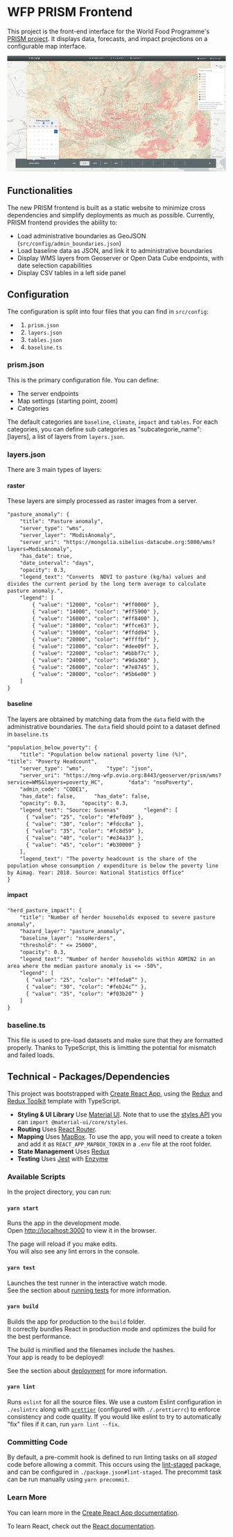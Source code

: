 # WFP PRISM Frontend

This project is the front-end interface for the World Food Programme's [PRISM project](https://innovation.wfp.org/project/prism). It displays data, forecasts, and impact projections on a configurable map interface.

![](/assets/prism_frontend.png)

## Functionalities

The new PRISM frontend is built as a static website to minimize cross dependencies and simplify deployments as much as possible. Currently, PRISM frontend provides the ability to:
- Load administrative boundaries as GeoJSON (`src/config/admin_boundaries.json`)
- Load baseline data as JSON, and link it to administrative boundaries
- Display WMS layers from Geoserver or Open Data Cube endpoints, with date selection capabilities
- Display CSV tables in a left side panel

## Configuration

The configuration is split into four files that you can find in `src/config`:
- 1. `prism.json`
- 2. `layers.json`
- 3. `tables.json`
- 4. `baseline.ts`

### prism.json
This is the primary configuration file. You can define:
- The server endpoints
- Map settings (starting point, zoom)
- Categories

The default categories are `baseline`, `climate`, `impact` and `tables`.
For each categories, you can define sub categories as "subcategorie_name": [layers], a list of layers from `layers.json`.

### layers.json
There are 3 main types of layers:

#### raster
These layers are simply processed as raster images from a server.
```
"pasture_anomaly": {
    "title": "Pasture anomaly",
    "server_type": "wms",
    "server_layer": "ModisAnomaly",
    "server_uri": "https://mongolia.sibelius-datacube.org:5000/wms?layers=ModisAnomaly",
    "has_date": true,
    "date_interval": "days",
    "opacity": 0.3,
    "legend_text": "Converts  NDVI to pasture (kg/ha) values and divides the current period by the long term average to calculate pasture anomaly.",
    "legend": [
        { "value": "12000", "color": "#ff0000" },
        { "value": "14000", "color": "#ff5900" },
        { "value": "16000", "color": "#ff8400" },
        { "value": "18000", "color": "#ffce63" },
        { "value": "19000", "color": "#ffdd94" },
        { "value": "20000", "color": "#ffffbf" },
        { "value": "21000", "color": "#dee09f" },
        { "value": "22000", "color": "#bbbf7c" },
        { "value": "24000", "color": "#9da360" },
        { "value": "26000", "color": "#7e8745" },
        { "value": "28000", "color": "#5b6e00" }
    ]
}
```

#### baseline
The layers are obtained by matching data from the `data` field with the administrative boundaries.
The `data` field should point to a dataset defined in `baseline.ts`

```
"population_below_poverty": {
    "title": "Population below national poverty line (%)",	    "title": "Poverty Headcount",
    "server_type": "wms",	    "type": "json",
    "server_uri": "https://mng-wfp.ovio.org:8443/geoserver/prism/wms?service=WMS&layers=poverty_HC",	    "data": "nsoPoverty",
    "admin_code": "CODE1",
    "has_date": false,	    "has_date": false,
    "opacity": 0.3,	    "opacity": 0.3,
    "legend_text": "Source: Susenas"	    "legend": [
      { "value": "25", "color": "#fef0d9" },
      { "value": "30", "color": "#fdcc8a" },
      { "value": "35", "color": "#fc8d59" },
      { "value": "40", "color": "#e34a33" },
      { "value": "45", "color": "#b30000" }
    ],
    "legend_text": "The poverty headcount is the share of the population whose consumption / expenditure is below the poverty line by Aimag. Year: 2018. Source: National Statistics Office"
}
```

#### impact

```
"herd_pasture_impact": {
    "title": "Number of herder households exposed to severe pasture anomaly",
    "hazard_layer": "pasture_anomaly",
    "baseline_layer": "nsoHerders",
    "threshold": " <= 25000",
    "opacity": 0.3,
    "legend_text": "Number of herder households within ADMIN2 in an area where the median pasture anomaly is <= -50%",
    "legend": [
      { "value": "25", "color": "#ffeda0”" },
      { "value": "30", "color": "#feb24c”" },
      { "value": "35", "color": "#f03b20”" }
    ]
}
```

### baseline.ts
This file is used to pre-load datasets and make sure that they are formatted properly. Thanks to TypeScript, this is limitting the potential for mismatch and failed loads.

## Technical - Packages/Dependencies

This project was bootstrapped with [Create React App](https://github.com/facebook/create-react-app), using the [Redux](https://redux.js.org/) and [Redux Toolkit](https://redux-toolkit.js.org/) template with TypeScript.

- **Styling & UI Library** Use [Material UI](https://material-ui.com/). Note that to use the [styles API](https://material-ui.com/styles/basics/) you can `import @material-ui/core/styles`.
- **Routing** Uses [React Router](https://reacttraining.com/react-router/web/guides/quick-start).
- **Mapping** Uses [MapBox](https://docs.mapbox.com/mapbox.js/api/v3.2.1/). To use the app, you will need to create a token and add it as `REACT_APP_MAPBOX_TOKEN` in a `.env` file at the root folder.
- **State Management** Uses [Redux](https://redux.js.org/introduction/getting-started)
- **Testing** Uses [Jest](https://jestjs.io/) with [Enzyme](https://enzymejs.github.io/enzyme/)

### Available Scripts

In the project directory, you can run:

#### `yarn start`

Runs the app in the development mode.<br />
Open [http://localhost:3000](http://localhost:3000) to view it in the browser.

The page will reload if you make edits.<br />
You will also see any lint errors in the console.
#### `yarn test`

Launches the test runner in the interactive watch mode.<br />
See the section about [running tests](https://facebook.github.io/create-react-app/docs/running-tests) for more information.

#### `yarn build`

Builds the app for production to the `build` folder.<br />
It correctly bundles React in production mode and optimizes the build for the best performance.

The build is minified and the filenames include the hashes.<br />
Your app is ready to be deployed!

See the section about [deployment](https://facebook.github.io/create-react-app/docs/deployment) for more information.

#### `yarn lint`

Runs `eslint` for all the source files. We use a custom Eslint configuration in `./eslintrc` along with [`prettier`](https://prettier.io/) (configured with `./.prettierrc`) to enforce consistency and code quality. If you would like eslint to try to automatically "fix" files if it can, run `yarn lint --fix`.

### Committing Code

By default, a pre-commit hook is defined to run linting tasks on all _staged_ code before allowing a commit. This occurs using the [lint-staged](https://github.com/okonet/lint-staged) package, and can be configured in `./package.json#lint-staged`. The precommit task can be run manually using `yarn precommit`.

### Learn More

You can learn more in the [Create React App documentation](https://facebook.github.io/create-react-app/docs/getting-started).

To learn React, check out the [React documentation](https://reactjs.org/).
